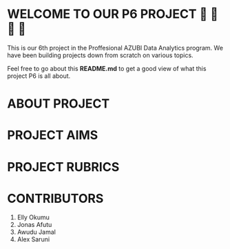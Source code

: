# WELCOME TO OUR P6 PROJECT :rocket: :rocket: :rocket: :rocket:

This is our 6th project in the Proffesional AZUBI Data Analytics program.
We have been building projects down from scratch on various topics.

Feel free to go about this **README.md** to get a good view of what this project P6 is all about.

# ABOUT PROJECT

# PROJECT AIMS

# PROJECT RUBRICS

# CONTRIBUTORS

1. Elly Okumu
2. Jonas Afutu
3. Awudu Jamal
4. Alex Saruni
